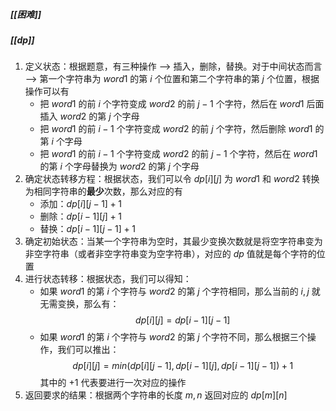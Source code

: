 ##### [[困难]]
##### [[dp]]

1. 定义状态：根据题意，有三种操作 --> 插入，删除，替换。对于中间状态而言 --> 第一个字符串为 $word1$ 的第 $i$ 个位置和第二个字符串的第 $j$ 个位置，根据操作可以有
	- 把 $word1$ 的前 $i$ 个字符变成 $word2$ 的前 $j - 1$ 个字符，然后在 $word1$ 后面插入 $word2$ 的第 $j$ 个字母
	- 把 $word1$ 的前 $i - 1$ 个字符变成 $word2$ 的前 $j$ 个字符，然后删除 $word1$ 的第 $i$ 个字母
	- 把 $word1$ 的前 $i - 1$ 个字符变成 $word2$ 的前 $j - 1$ 个字符，然后在 $word1$ 的第 $i$ 个字母替换为 $word2$ 的第 $j$ 个字母
2. 确定状态转移方程：根据状态，我们可以令 $dp[i][j]$ 为 $word1$ 和 $word2$ 转换为相同字符串的**最少**次数，那么对应的有 
	- 添加：$dp[i][j - 1] + 1$
	- 删除：$dp[i - 1][j] + 1$
	- 替换：$dp[i - 1][j - 1] + 1$
3. 确定初始状态：当某一个字符串为空时，其最少变换次数就是将空字符串变为非空字符串（或者非空字符串变为空字符串），对应的 $dp$ 值就是每个字符的位置
4. 进行状态转移：根据状态，我们可以得知：
	- 如果 $word1$ 的第 $i$ 个字符与 $word2$ 的第 $j$ 个字符相同，那么当前的 $i, j$ 就无需变换，那么有：
$$
dp[i][j] = dp[i - 1][j - 1]
$$
	- 如果 $word1$ 的第 $i$ 个字符与 $word2$ 的第 $j$ 个字符不同，那么根据三个操作，我们可以推出：
$$
dp[i][j] = min(dp[i][j - 1], dp[i - 1][j], dp[i - 1][j - 1]) + 1
$$
其中的 $+1$ 代表要进行一次对应的操作
5. 返回要求的结果：根据两个字符串的长度 $m, n$ 返回对应的 $dp[m][n]$ 






